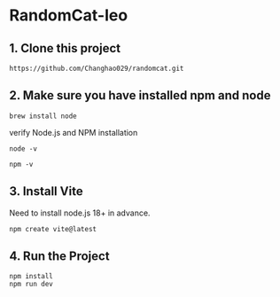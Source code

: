 # RandomCat-leo

## 1. Clone this project

```
https://github.com/Changhao029/randomcat.git
```
## 2. Make sure you have installed npm and node
```
brew install node
```
verify Node.js and NPM installation
```
node -v
```
```
npm -v
```

## 3. Install Vite
Need to install node.js 18+ in advance.
```
npm create vite@latest
```

## 4. Run the Project
```
npm install
npm run dev
```
